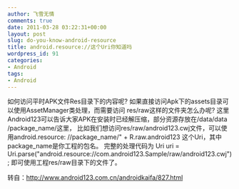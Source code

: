 ```yaml
---
author: 飞雪无情
comments: true
date: 2011-03-28 03:22:31+00:00
layout: post
slug: do-you-know-android-resource
title: android.resource://这个Uri你知道吗
wordpress_id: 91
categories:
- Android
tags:
- Android
---
```




如何访问平时APK文件Res目录下的内容呢? 如果直接访问Apk下的assets目录可以使用AssetManager类处理，而需要访问
res/raw这样的文件夹怎么办呢? 这里Android123可以告诉大家APK在安装时已经解压缩，部分资源存放在/data/data
/package_name/这里， 比如我们想访问res/raw/android123.cwj文件，可以使用android.resource:
//package_name/" + R.raw.android123 这个Uri，其中package_name是你工程的包名。
完整的处理代码为 Uri uri = Uri.parse("android.resource://com.android123.Sample/raw/android123.cwj"); 即可使用工程res/raw目录下的文件了。

转自：http://www.android123.com.cn/androidkaifa/827.html
